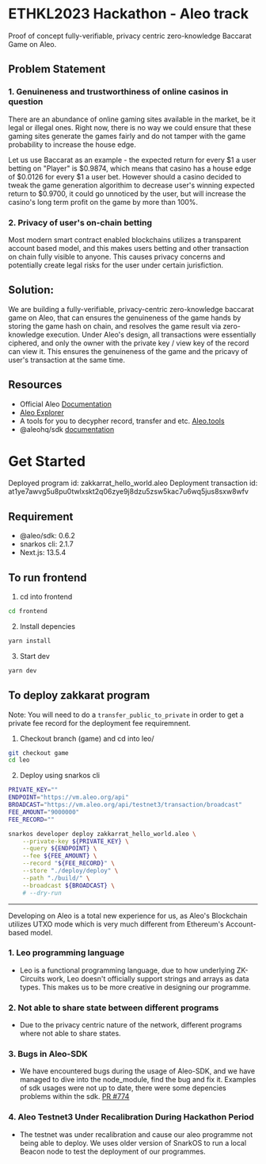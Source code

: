 # ETHKL2023 Hackathon - Aleo track

Proof of concept fully-verifiable, privacy centric zero-knowledge Baccarat Game on Aleo.

## Problem Statement

### 1. Genuineness and trustworthiness of online casinos in question

There are an abundance of online gaming sites available in the market, be it legal or illegal ones. Right now, there is no way we could ensure that these gaming sites generate the games fairly and do not tamper with the game probability to increase the house edge.

Let us use Baccarat as an example - the expected return for every $1 a user betting on "Player" is $0.9874, which means that casino has a house edge of $0.0126 for every $1 a user bet. However should a casino decided to tweak the game generation algorithim to decrease user's winning expected return to $0.9700, it could go unnoticed by the user, but will increase the casino's long term profit on the game by more than 100%.

### 2. Privacy of user's on-chain betting

Most modern smart contract enabled blockchains utilizes a transparent account based model, and this makes users betting and other transaction on chain fully visible to anyone. This causes privacy concerns and potentially create legal risks for the user under certain jurisfiction.

## Solution:

We are building a fully-verifiable, privacy-centric zero-knowledge baccarat game on Aleo, that can ensures the genuineness of the game hands by storing the game hash on chain, and resolves the game result via zero-knowledge execution. Under Aleo's design, all transactions were essentially ciphered, and only the owner with the private key / view key of the record can view it.
This ensures the genuineness of the game and the pricavy of user's transaction at the same time.

## Resources

- Official Aleo [Documentation](https://developer.aleo.org/getting_started/)
- [Aleo Explorer](https://explorer.aleo.org/)
- A tools for you to decypher record, transfer and etc. [Aleo.tools](https://aleo.tools)
- @aleohq/sdk [documentation](https://github.com/AleoHQ/sdk/tree/testnet3/sdk)

# Get Started

Deployed program id: zakkarrat_hello_world.aleo
Deployment transaction id: at1ye7awvg5u8pu0twlxskt2q06zye9j8dzu5zsw5kac7u6wq5jus8sxw8wfv

## Requirement

- @aleo/sdk: 0.6.2
- snarkos cli: 2.1.7
- Next.js: 13.5.4

## To run frontend

1. cd into frontend

```bash
cd frontend
```

2. Install depencies

```bash
yarn install
```

3. Start dev

```bash
yarn dev
```

## To deploy zakkarat program

Note: You will need to do a `transfer_public_to_private` in order to get a private fee record for the deployment fee requiremnent.

1. Checkout branch (game) and cd into leo/

```bash
git checkout game
cd leo
```

2. Deploy using snarkos cli

```bash
PRIVATE_KEY=""
ENDPOINT="https://vm.aleo.org/api"
BROADCAST="https://vm.aleo.org/api/testnet3/transaction/broadcast"
FEE_AMOUNT="9000000"
FEE_RECORD=""

snarkos developer deploy zakkarrat_hello_world.aleo \
    --private-key ${PRIVATE_KEY} \
    --query ${ENDPOINT} \
    --fee ${FEE_AMOUNT} \
    --record "${FEE_RECORD}" \
    --store "./deploy/deploy" \
    --path "./build/" \
    --broadcast ${BROADCAST} \
    # --dry-run

```

---

Developing on Aleo is a total new experience for us, as Aleo's Blockchain utilizes UTXO mode which is very much different from Ethereum's Account-based model.

### 1. Leo programming language

- Leo is a functional programming language, due to how underlying ZK-Circuits work, Leo doesn't officially support strings and arrays as data types. This makes us to be more creative in designing our programme.

### 2. Not able to share state between different programs

- Due to the privacy centric nature of the network, different programs where not able to share states.

### 3. Bugs in Aleo-SDK

- We have encountered bugs during the usage of Aleo-SDK, and we have managed to dive into the node_module, find the bug and fix it. Examples of sdk usages were not up to date, there were some depencies problems within the sdk. [PR #774](https://github.com/AleoHQ/sdk/pull/774)

### 4. Aleo Testnet3 Under Recalibration During Hackathon Period

- The testnet was under recalibration and cause our aleo programme not being able to deploy. We uses older version of SnarkOS to run a local Beacon node to test the deployment of our programmes.
